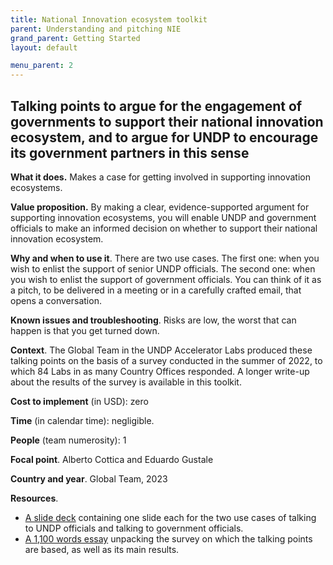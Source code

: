 ```yaml
---
title: National Innovation ecosystem toolkit
parent: Understanding and pitching NIE
grand_parent: Getting Started
layout: default

menu_parent: 2
---
```



## Talking points to argue for the engagement of governments to support their national innovation ecosystem, and to argue for UNDP to encourage its government partners in this sense

**What it does.** Makes a case for getting involved in supporting innovation ecosystems.

**Value proposition.** By making a clear, evidence-supported argument for supporting innovation ecosystems, you will enable UNDP and government officials to make an informed decision on whether to support their national innovation ecosystem.

**Why and when to use it**. There are two use cases. The first one: when you wish to enlist the support of senior UNDP officials. The second one: when you wish to enlist the support of government officials. You can think of it as a pitch, to be delivered in a meeting or in a carefully crafted email, that opens a conversation.

**Known issues and troubleshooting**. Risks are low, the worst that can happen is that you get turned down.

**Context**. The Global Team in the UNDP Accelerator Labs produced these talking points on the basis of a survey conducted in the summer of 2022, to which 84 Labs in as many Country Offices responded. A longer write-up about the results of the survey is available in this toolkit.

**Cost to implement** (in USD): zero

**Time** (in calendar time): negligible.

**People** (team numerosity): 1

**Focal point**. Alberto Cottica and Eduardo Gustale

**Country and year**. Global Team, 2023

**Resources**.

- [A slide deck](https://undp.sharepoint.com/:p:/s/AcceleratorLabsNetwork/EVjYNKYaWuJFp8ct5YNd8esBmQaRwh56GLdiSXu79HulOQ?e=cS3oIL) containing one slide each for the two use cases of talking to UNDP officials and talking to government officials.
- [A 1,100 words essay](https://undp.sharepoint.com/:w:/s/AcceleratorLabsNetwork/EUO6AkwTvm1OuTqVK3XHTv4B8G59-jfrkkN1izeWgmVSRw?e=BzS9Ix) unpacking the survey on which the talking points are based, as well as its main results.

